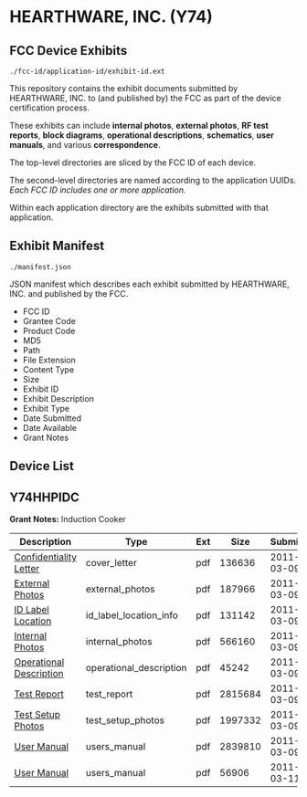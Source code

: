 # HEARTHWARE,  INC. (Y74)
## FCC Device Exhibits

```
./fcc-id/application-id/exhibit-id.ext
```

This repository contains the exhibit documents submitted by HEARTHWARE,  INC. to (and published by) the FCC as part of the device certification process.

These exhibits can include **internal photos**, **external photos**, **RF test reports**, **block diagrams**, **operational descriptions**, **schematics**, **user manuals**, and various **correspondence**.

The top-level directories are sliced by the FCC ID of each device.

The second-level directories are named according to the application UUIDs. *Each FCC ID includes one or more application.*

Within each application directory are the exhibits submitted with that application. 

## Exhibit Manifest

```
./manifest.json
```

JSON manifest which describes each exhibit submitted by HEARTHWARE,  INC. and published by the FCC.

- FCC ID
- Grantee Code
- Product Code
- MD5
- Path
- File Extension
- Content Type
- Size
- Exhibit ID
- Exhibit Description
- Exhibit Type
- Date Submitted
- Date Available
- Grant Notes

## Device List
## Y74HHPIDC
**Grant Notes:** Induction Cooker

| Description | Type | Ext | Size | Submitted | Available |
| ----------- | ---- | --- | ---- | --------- | --------- |
| [Confidentiality Letter](Y74HHPIDC/89bea5f124e3c1596cd6c130b92fa8d9/1428453.pdf) | cover_letter | pdf | 136636 | 2011-03-09 | 2011-03-09 |
| [External Photos](Y74HHPIDC/89bea5f124e3c1596cd6c130b92fa8d9/1428454.pdf) | external_photos | pdf | 187966 | 2011-03-09 | 2011-03-09 |
| [ID Label Location](Y74HHPIDC/89bea5f124e3c1596cd6c130b92fa8d9/1428460.pdf) | id_label_location_info | pdf | 131142 | 2011-03-09 | 2011-03-09 |
| [Internal Photos](Y74HHPIDC/89bea5f124e3c1596cd6c130b92fa8d9/1428455.pdf) | internal_photos | pdf | 566160 | 2011-03-09 | 2011-03-09 |
| [Operational Description](Y74HHPIDC/89bea5f124e3c1596cd6c130b92fa8d9/1428456.pdf) | operational_description | pdf | 45242 | 2011-03-09 | 2011-03-09 |
| [Test Report](Y74HHPIDC/89bea5f124e3c1596cd6c130b92fa8d9/1428457.pdf) | test_report | pdf | 2815684 | 2011-03-09 | 2011-03-09 |
| [Test Setup Photos](Y74HHPIDC/89bea5f124e3c1596cd6c130b92fa8d9/1428458.pdf) | test_setup_photos | pdf | 1997332 | 2011-03-09 | 2011-03-09 |
| [User Manual](Y74HHPIDC/89bea5f124e3c1596cd6c130b92fa8d9/1428459.pdf) | users_manual | pdf | 2839810 | 2011-03-09 | 2011-03-09 |
| [User Manual](Y74HHPIDC/89bea5f124e3c1596cd6c130b92fa8d9/1429919.pdf) | users_manual | pdf | 56906 | 2011-03-11 | 2011-03-09 |

